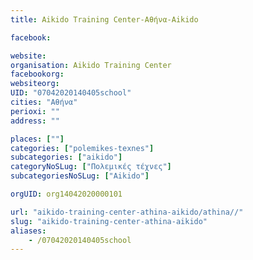 ```yaml
---
title: Aikido Training Center-Αθήνα-Aikido

facebook:

website:
organisation: Aikido Training Center
facebookorg:
websiteorg:
UID: "07042020140405school"
cities: "Αθήνα"
perioxi: ""
address: ""

places: [""]
categories: ["polemikes-texnes"]
subcategories: ["aikido"]
categoryNoSLug: ["Πολεμικές τέχνες"]
subcategoriesNoSLug: ["Aikido"]

orgUID: org14042020000101

url: "aikido-training-center-athina-aikido/athina//"
slug: "aikido-training-center-athina-aikido"
aliases:
    - /07042020140405school
---
```





